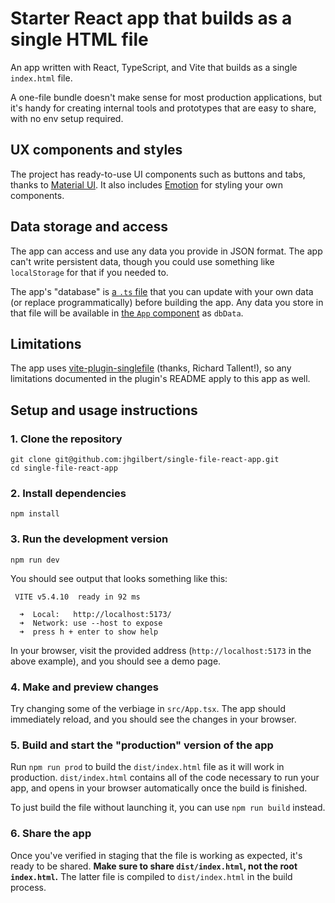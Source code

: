 # Starter React app that builds as a single HTML file

An app written with React, TypeScript, and Vite that builds as a single `index.html` file.

A one-file bundle doesn't make sense for most production applications, but it's handy for creating internal tools and prototypes that are easy to share, with no env setup required.

## UX components and styles

The project has ready-to-use UI components such as buttons and tabs, thanks to [Material UI](https://mui.com/material-ui). It also includes [Emotion](https://emotion.sh/docs/introduction) for styling your own components.

## Data storage and access

The app can access and use any data you provide in JSON format. The app can't write persistent data, though you could use something like `localStorage` for that if you needed to.

The app's "database" is [a `.ts` file](src/db.ts) that you can update with your own data (or replace programmatically) before building the app. Any data you store in that file will be available in [the `App` component](src/App.tsx) as `dbData`.

## Limitations

The app uses [vite-plugin-singlefile](https://github.com/richardtallent/vite-plugin-singlefile) (thanks, Richard Tallent!), so any limitations documented in the plugin's README apply to this app as well.

## Setup and usage instructions

### 1. Clone the repository

```shell
git clone git@github.com:jhgilbert/single-file-react-app.git
cd single-file-react-app
```

### 2. Install dependencies

```shell
npm install
```

### 3. Run the development version

```shell
npm run dev
```

You should see output that looks something like this:

```shell
 VITE v5.4.10  ready in 92 ms

  ➜  Local:   http://localhost:5173/
  ➜  Network: use --host to expose
  ➜  press h + enter to show help
```

In your browser, visit the provided address (`http://localhost:5173` in the above example), and you should see a demo page.

### 4. Make and preview changes

Try changing some of the verbiage in `src/App.tsx`. The app should immediately reload, and you should see the changes in your browser.

### 5. Build and start the "production" version of the app

Run `npm run prod` to build the `dist/index.html` file as it will work in production. `dist/index.html` contains all of the code necessary to run your app, and opens in your browser automatically once the build is finished.

To just build the file without launching it, you can use `npm run build` instead.

### 6. Share the app

Once you've verified in staging that the file is working as expected, it's ready to be shared. **Make sure to share `dist/index.html`, not the root `index.html`.** The latter file is compiled to `dist/index.html` in the build process.
